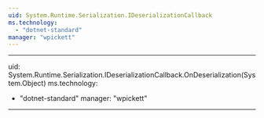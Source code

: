 ```yaml
---
uid: System.Runtime.Serialization.IDeserializationCallback
ms.technology: 
  - "dotnet-standard"
manager: "wpickett"
---
```


---
uid: System.Runtime.Serialization.IDeserializationCallback.OnDeserialization(System.Object)
ms.technology: 
  - "dotnet-standard"
manager: "wpickett"
---
